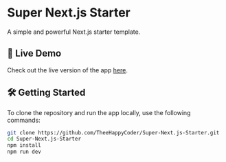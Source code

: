 # Super Next.js Starter

A simple and powerful Next.js starter template.

## 🚀 Live Demo
Check out the live version of the app [here](https://my-app-smoky-seven-43.vercel.app/).

## 🛠️ Getting Started

To clone the repository and run the app locally, use the following commands:

```bash
git clone https://github.com/TheeHappyCoder/Super-Next.js-Starter.git
cd Super-Next.js-Starter
npm install
npm run dev
